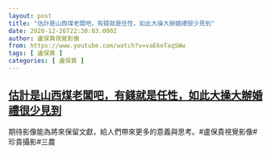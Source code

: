 ```yaml
---
layout: post
title: "估計是山西煤老闆吧，有錢就是任性，如此大操大辦婚禮很少見到"
date: 2020-12-26T22:30:03.000Z
author: 盧保貴視覺影像
from: https://www.youtube.com/watch?v=vaEkeTaqSWw
tags: [ 盧保貴 ]
categories: [ 盧保貴 ]
---
```

<!--1609021803000-->
[估計是山西煤老闆吧，有錢就是任性，如此大操大辦婚禮很少見到](https://www.youtube.com/watch?v=vaEkeTaqSWw)
------

<div>
期待影像能為將來保留文獻，給人們帶來更多的意義與思考。#盧保貴視覺影像#珍貴攝影#三農
</div>
